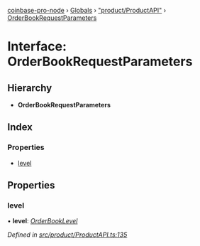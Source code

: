 [coinbase-pro-node](../README.md) › [Globals](../globals.md) › ["product/ProductAPI"](../modules/_product_productapi_.md) › [OrderBookRequestParameters](_product_productapi_.orderbookrequestparameters.md)

# Interface: OrderBookRequestParameters

## Hierarchy

- **OrderBookRequestParameters**

## Index

### Properties

- [level](_product_productapi_.orderbookrequestparameters.md#level)

## Properties

### level

• **level**: _[OrderBookLevel](../enums/_product_productapi_.orderbooklevel.md)_

_Defined in [src/product/ProductAPI.ts:135](https://github.com/bennyn/coinbase-pro-node/blob/128ca39/src/product/ProductAPI.ts#L135)_
